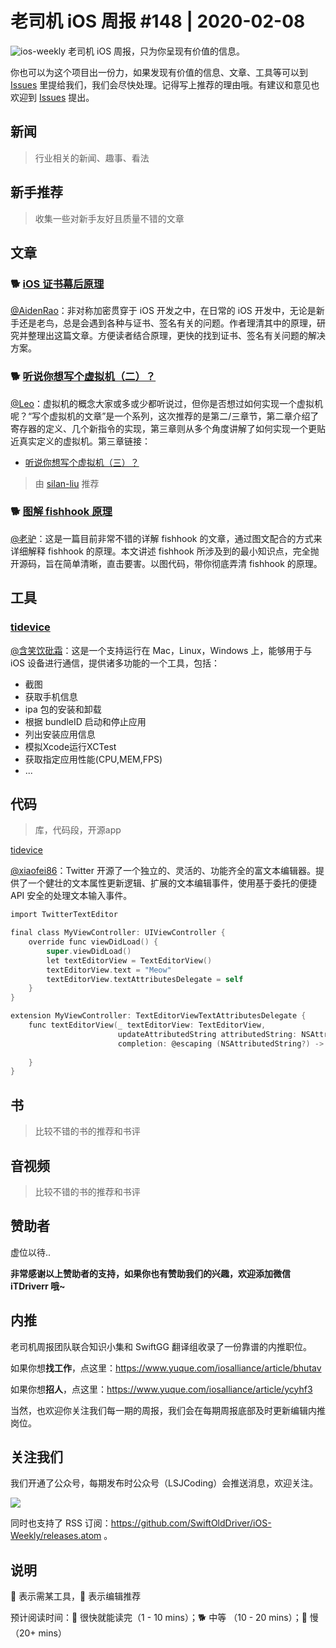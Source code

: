 # 老司机 iOS 周报 #148 | 2020-02-08

![ios-weekly](https://github.com/SwiftOldDriver/iOS-Weekly/blob/master/assets/ios-weekly.png?raw=true)
老司机 iOS 周报，只为你呈现有价值的信息。

你也可以为这个项目出一份力，如果发现有价值的信息、文章、工具等可以到 [Issues](https://github.com/SwiftOldDriver/iOS-Weekly/issues) 里提给我们，我们会尽快处理。记得写上推荐的理由哦。有建议和意见也欢迎到 [Issues](https://github.com/SwiftOldDriver/iOS-Weekly/issues) 提出。

## 新闻

> 行业相关的新闻、趣事、看法

## 新手推荐

> 收集一些对新手友好且质量不错的文章

## 文章


### 🐕 [iOS 证书幕后原理](http://chuquan.me/2020/03/22/ios-certificate-principle/)

[@AidenRao](https://weibo.com/AidenRao)：非对称加密贯穿于 iOS 开发之中，在日常的 iOS 开发中，无论是新手还是老鸟，总是会遇到各种与证书、签名有关的问题。作者理清其中的原理，研究并整理出这篇文章。方便读者结合原理，更快的找到证书、签名有关问题的解决方案。

### 🐕 [听说你想写个虚拟机（二）？](https://mp.weixin.qq.com/s/m-gimtsk-cYQz-kQS-W26w)

[@Leo](https://github.com/leomobiledeveloper)：虚拟机的概念大家或多或少都听说过，但你是否想过如何实现一个虚拟机呢？“写个虚拟机的文章”是一个系列，这次推荐的是第二/三章节，第二章介绍了寄存器的定义、几个新指令的实现，第三章则从多个角度讲解了如何实现一个更贴近真实定义的虚拟机。第三章链接：

- [听说你想写个虚拟机（三）？](https://mp.weixin.qq.com/s/GKYEGkDmTxxBmpd4cton5g)

> 由 [silan-liu](https://github.com/silan-liu) 推荐

### 🐕 [图解 fishhook 原理](https://mp.weixin.qq.com/s/dcQrR4knN0aGDPy2hsrgmg)

[@老驴](https://www.weibo.com/6090610445)：这是一篇目前非常不错的详解 fishhook 的文章，通过图文配合的方式来详细解释 fishhook 的原理。本文讲述 fishhook 所涉及到的最小知识点，完全抛开源码，旨在简单清晰，直击要害。以图代码，带你彻底弄清 fishhook 的原理。

## 工具

### [tidevice](https://github.com/alibaba/taobao-iphone-device)

[@含笑饮砒霜](https://weibo.com/chinafishnews/)：这是一个支持运行在 Mac，Linux，Windows 上，能够用于与 iOS 设备进行通信，提供诸多功能的一个工具，包括：
- 截图
- 获取手机信息
- ipa 包的安装和卸载
- 根据 bundleID 启动和停止应用
- 列出安装应用信息
- 模拟Xcode运行XCTest
- 获取指定应用性能(CPU,MEM,FPS)
- ...

## 代码

> 库，代码段，开源app

[tidevice](https://github.com/twitter/TwitterTextEditor)

[@xiaofei86](https://weibo.com/xuyafei86/)：Twitter 开源了一个独立的、灵活的、功能齐全的富文本编辑器。提供了一个健壮的文本属性更新逻辑、扩展的文本编辑事件，使用基于委托的便捷 API 安全的处理文本输入事件。

```objective-c
import TwitterTextEditor

final class MyViewController: UIViewController {
    override func viewDidLoad() {
        super.viewDidLoad()
        let textEditorView = TextEditorView()
        textEditorView.text = "Meow"
        textEditorView.textAttributesDelegate = self
    }
}

extension MyViewController: TextEditorViewTextAttributesDelegate {
    func textEditorView(_ textEditorView: TextEditorView,
                        updateAttributedString attributedString: NSAttributedString,
                        completion: @escaping (NSAttributedString?) -> Void) {
        
    }
}
```

## 书

> 比较不错的书的推荐和书评

## 音视频

> 比较不错的书的推荐和书评

## 赞助者

虚位以待..

**非常感谢以上赞助者的支持，如果你也有赞助我们的兴趣，欢迎添加微信 iTDriverr 哦~**

## 内推

老司机周报团队联合知识小集和 SwiftGG 翻译组收录了一份靠谱的内推职位。

如果你想**找工作**，点这里：https://www.yuque.com/iosalliance/article/bhutav

如果你想**招人**，点这里：https://www.yuque.com/iosalliance/article/ycyhf3

当然，也欢迎你关注我们每一期的周报，我们会在每期周报底部及时更新编辑内推岗位。

## 关注我们

我们开通了公众号，每期发布时公众号（LSJCoding）会推送消息，欢迎关注。

![](https://github.com/SwiftOldDriver/iOS-Weekly/blob/master/assets/qrcode_for_wechat.jpg?raw=true)

同时也支持了 RSS 订阅：https://github.com/SwiftOldDriver/iOS-Weekly/releases.atom 。

## 说明

🚧 表示需某工具，🌟 表示编辑推荐

预计阅读时间：🐎 很快就能读完（1 - 10 mins）；🐕 中等 （10 - 20 mins）；🐢 慢（20+ mins）
